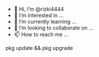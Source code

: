- 👋 Hi, I’m @rizki4444
- 👀 I’m interested in ...
- 🌱 I’m currently learning ...
- 💞️ I’m looking to collaborate on ...
- 📫 How to reach me ...

<!---
rizki4444/rizki4444 is a ✨ special ✨ repository because its `README.md` (this file) appears on your GitHub profile.
You can click the Preview link to t
--->pkg update && pkg upgrade

